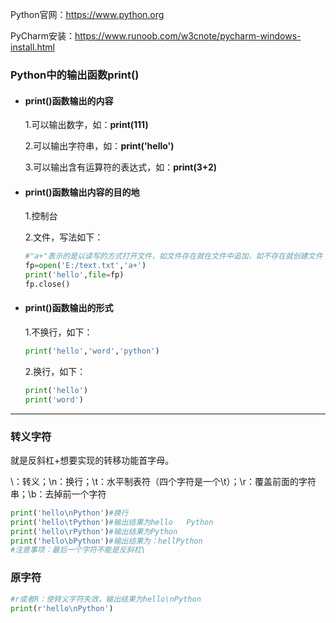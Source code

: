 Python官网：https://www.python.org

PyCharm安装：https://www.runoob.com/w3cnote/pycharm-windows-install.html

### Python中的输出函数print()

- #### print()函数输出的内容

  1.可以输出数字，如：**print(111)**

  2.可以输出字符串，如：**print('hello')**

  3.可以输出含有运算符的表达式，如：**print(3+2)**

- #### print()函数输出内容的目的地

  1.控制台

  2.文件，写法如下：

  ```python
  #"a+"表示的是以读写的方式打开文件，如文件存在就在文件中追加，如不存在就创建文件
  fp=open('E:/text.txt','a+') 
  print('hello',file=fp)
  fp.close()
  ```

- #### print()函数输出的形式

  1.不换行，如下：

  ```python
  print('hello','word','python')
  ```

  2.换行，如下：

  ```python
  print('hello')
  print('word')
  ```

------

### 转义字符

就是反斜杠+想要实现的转移功能首字母。

\：转义；\n：换行；\t：水平制表符（四个字符是一个\t）；\r：覆盖前面的字符串；\b：去掉前一个字符

```python
print('hello\nPython')#换行
print('hello\tPython')#输出结果为hello   Python
print('hello\rPython')#输出结果为Python
print('hello\bPython')#输出结果为：hellPython
#注意事项：最后一个字符不能是反斜杠\
```

### 原字符

```python
#r或者R：使转义字符失效，输出结果为hello\nPython
print(r'hello\nPython')
```

